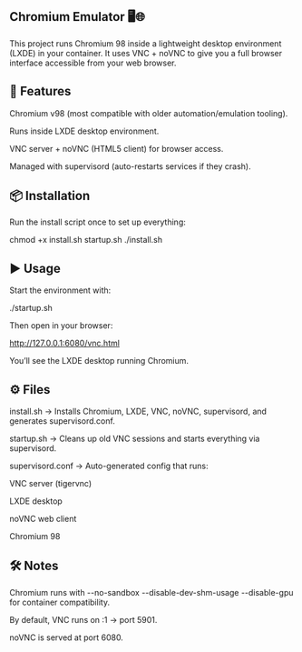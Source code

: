 ## Chromium Emulator 🖥️🌐

This project runs Chromium 98 inside a lightweight desktop environment (LXDE) in your container.
It uses VNC + noVNC to give you a full browser interface accessible from your web browser.

## 🚀 Features

Chromium v98 (most compatible with older automation/emulation tooling).

Runs inside LXDE desktop environment.

VNC server + noVNC (HTML5 client) for browser access.

Managed with supervisord (auto-restarts services if they crash).

## 📦 Installation

Run the install script once to set up everything:

chmod +x install.sh startup.sh
./install.sh

## ▶️ Usage

Start the environment with:

./startup.sh


Then open in your browser:

http://127.0.0.1:6080/vnc.html


You’ll see the LXDE desktop running Chromium.

## ⚙️ Files

install.sh → Installs Chromium, LXDE, VNC, noVNC, supervisord, and generates supervisord.conf.

startup.sh → Cleans up old VNC sessions and starts everything via supervisord.

supervisord.conf → Auto-generated config that runs:

VNC server (tigervnc)

LXDE desktop

noVNC web client

Chromium 98

## 🛠️ Notes

Chromium runs with --no-sandbox --disable-dev-shm-usage --disable-gpu for container compatibility.

By default, VNC runs on :1 → port 5901.

noVNC is served at port 6080.
